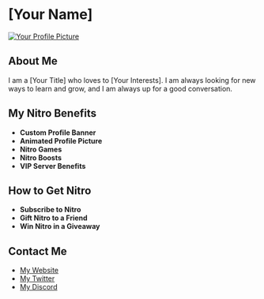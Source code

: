 # [Your Name]

[![Your Profile Picture](https://i.imgur.com/example.png)](https://i.imgur.com/example.png)

## About Me

I am a [Your Title] who loves to [Your Interests]. I am always looking for new ways to learn and grow, and I am always up for a good conversation.

## My Nitro Benefits

* **Custom Profile Banner**
* **Animated Profile Picture**
* **Nitro Games**
* **Nitro Boosts**
* **VIP Server Benefits**

## How to Get Nitro

* **Subscribe to Nitro**
* **Gift Nitro to a Friend**
* **Win Nitro in a Giveaway**

## Contact Me

* [My Website](https://www.example.com)
* [My Twitter](https://twitter.com/example)
* [My Discord](https://discord.gg/example)
